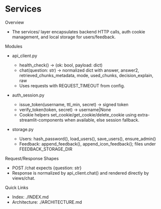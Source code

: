 # Services

Overview

- The services/ layer encapsulates backend HTTP calls, auth cookie management, and local storage for users/feedback.

Modules

- api_client.py
  - health_check() -> (ok: bool, payload: dict)
  - chat(question: str) -> normalized dict with answer, answer2, retrieved_chunks_metadata, mode, used_chunks, decision_explain, raw
  - Uses requests with REQUEST_TIMEOUT from config.

- auth_session.py
  - issue_token(username, ttl_min, secret) -> signed token
  - verify_token(token, secret) -> username|None
  - Cookie helpers set_cookie/get_cookie/delete_cookie using extra-streamlit-components when available, else session fallback.

- storage.py
  - Users: hash_password(), load_users(), save_users(), ensure_admin()
  - Feedback: append_feedback(), append_icon_feedback(); files under FEEDBACK_STORAGE_DIR

Request/Response Shapes

- POST /chat expects {question: str}
- Response is normalized by api_client.chat() and rendered directly by views/chat.

Quick Links

- Index: ./INDEX.md
- Architecture: ./ARCHITECTURE.md

